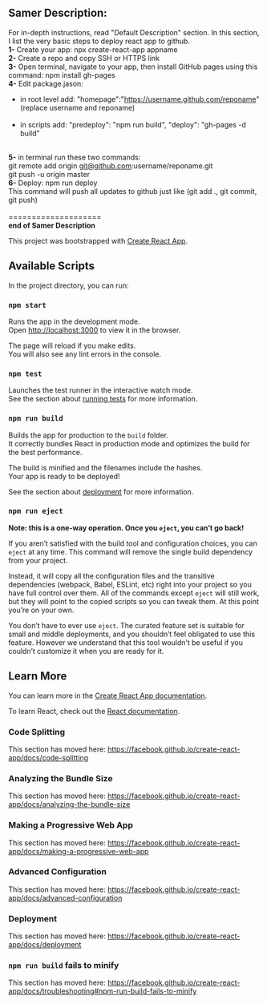 ## Samer Description:<br>
For in-depth instructions, read "Default Description" section. In this section, I list the very basic steps to deploy react app to github.
<br>
<b>1-</b> Create your app: npx create-react-app appname<br>
<b>2-</b> Create a repo and copy SSH or HTTPS link<br>
<b>3-</b> Open terminal, navigate to your app, then install GitHub pages using this command: npm install gh-pages<br>
<b>4-</b> Edit package.jason: <br><ul>
        <li>in root level add: "homepage":"https://username.github.com/reponame" (replace username and reponame)</li><br>
        <li>in scripts add: "predeploy": "npm run build", "deploy": "gh-pages -d build"</li></ul><br>
<b>5-</b> in terminal run these two commands:<br>
          git remote add origin git@github.com:username/reponame.git<br>
          git push -u origin master<br>
<b>6-</b> Deploy: npm run deploy<br>
   This command will push all updates to github just like (git add ., git commit, git push)<br>
   <br>
====================<br>
<b>end of Samer Description</b><br>

This project was bootstrapped with [Create React App](https://github.com/facebook/create-react-app).

## Available Scripts

In the project directory, you can run:

### `npm start`

Runs the app in the development mode.<br />
Open [http://localhost:3000](http://localhost:3000) to view it in the browser.

The page will reload if you make edits.<br />
You will also see any lint errors in the console.

### `npm test`

Launches the test runner in the interactive watch mode.<br />
See the section about [running tests](https://facebook.github.io/create-react-app/docs/running-tests) for more information.

### `npm run build`

Builds the app for production to the `build` folder.<br />
It correctly bundles React in production mode and optimizes the build for the best performance.

The build is minified and the filenames include the hashes.<br />
Your app is ready to be deployed!

See the section about [deployment](https://facebook.github.io/create-react-app/docs/deployment) for more information.

### `npm run eject`

**Note: this is a one-way operation. Once you `eject`, you can’t go back!**

If you aren’t satisfied with the build tool and configuration choices, you can `eject` at any time. This command will remove the single build dependency from your project.

Instead, it will copy all the configuration files and the transitive dependencies (webpack, Babel, ESLint, etc) right into your project so you have full control over them. All of the commands except `eject` will still work, but they will point to the copied scripts so you can tweak them. At this point you’re on your own.

You don’t have to ever use `eject`. The curated feature set is suitable for small and middle deployments, and you shouldn’t feel obligated to use this feature. However we understand that this tool wouldn’t be useful if you couldn’t customize it when you are ready for it.

## Learn More

You can learn more in the [Create React App documentation](https://facebook.github.io/create-react-app/docs/getting-started).

To learn React, check out the [React documentation](https://reactjs.org/).

### Code Splitting

This section has moved here: https://facebook.github.io/create-react-app/docs/code-splitting

### Analyzing the Bundle Size

This section has moved here: https://facebook.github.io/create-react-app/docs/analyzing-the-bundle-size

### Making a Progressive Web App

This section has moved here: https://facebook.github.io/create-react-app/docs/making-a-progressive-web-app

### Advanced Configuration

This section has moved here: https://facebook.github.io/create-react-app/docs/advanced-configuration

### Deployment

This section has moved here: https://facebook.github.io/create-react-app/docs/deployment

### `npm run build` fails to minify

This section has moved here: https://facebook.github.io/create-react-app/docs/troubleshooting#npm-run-build-fails-to-minify
